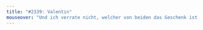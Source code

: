 ```yaml
---
title: "#2339: Valentin"
mouseover: "Und ich verrate nicht, welcher von beiden das Geschenk ist."
---
```

